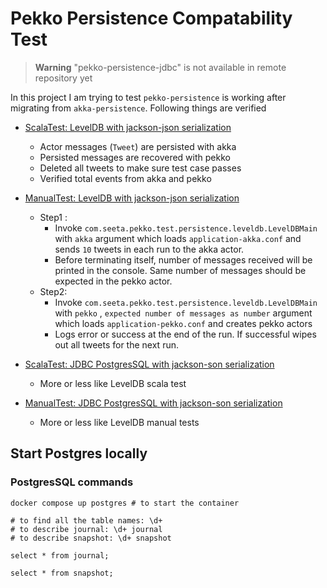 # Pekko Persistence Compatability Test

> **Warning**
> "pekko-persistence-jdbc" is not available in remote repository yet

In this project I am trying to test `pekko-persistence` is working after migrating from `akka-persistence`. Following
things are verified

- [ScalaTest: LevelDB with jackson-json serialization](./src/test/scala/com/seeta/pekko/test/persistence/leveldb/LevelDBSpec.scala)
    - Actor messages (`Tweet`) are persisted with akka
    - Persisted messages are recovered with pekko
    - Deleted all tweets to make sure test case passes
    - Verified total events from akka and pekko
- [ManualTest: LevelDB with jackson-json serialization](./src/main/scala/com/seeta/pekko/test/persistence/leveldb/LevelDBMain.scala)
    - Step1 :
        - Invoke `com.seeta.pekko.test.persistence.leveldb.LevelDBMain` with `akka` argument which
          loads `application-akka.conf`
          and sends `10` tweets in each run to the akka actor.
        - Before terminating itself, number of messages received will be printed in the console. Same number of messages
          should be expected in the pekko actor.
    - Step2:
        - Invoke `com.seeta.pekko.test.persistence.leveldb.LevelDBMain` with `pekko`
          , `expected number of messages as number` argument which loads `application-pekko.conf` and creates pekko
          actors
        - Logs error or success at the end of the run. If successful wipes out all tweets for the next run.

- [ScalaTest: JDBC PostgresSQL with jackson-son serialization](./src/test/scala/com/seeta/pekko/test/persistence/jdbc/PostgresSQLPersistenceSpec.scala)
    - More or less like LevelDB scala test
- [ManualTest: JDBC PostgresSQL with jackson-son serialization](./src/main/scala/com/seeta/pekko/test/persistence/jdbc/PostgresSQLMain.scala)
    - More or less like LevelDB manual tests

## Start Postgres locally

### PostgresSQL commands

```shell
docker compose up postgres # to start the container

# to find all the table names: \d+
# to describe journal: \d+ journal
# to describe snapshot: \d+ snapshot

select * from journal;

select * from snapshot;
```